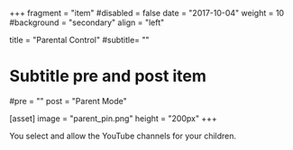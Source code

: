 +++
fragment = "item"
#disabled = false
date = "2017-10-04"
weight = 10
#background = "secondary"
align = "left"

title = "Parental Control"
#subtitle= ""

# Subtitle pre and post item
#pre = ""
post = "Parent Mode"

[asset]
  image = "parent_pin.png"
  height = "200px"
+++


You select and allow the YouTube channels for your children. 

